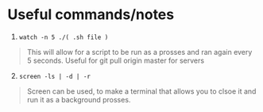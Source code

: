 # Useful commands/notes

1. `watch -n 5 ./( .sh file )`
> This will allow for a script to be run as a prosses and ran again every 5 seconds. Useful for git pull origin master for servers

2. `screen -ls | -d | -r`
> Screen can be used, to make a terminal that allows you to clsoe it and run it as a background prosses.
